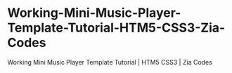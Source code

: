 # Working-Mini-Music-Player-Template-Tutorial-HTM5-CSS3-Zia-Codes
Working Mini Music Player Template Tutorial | HTM5 CSS3 | Zia Codes
